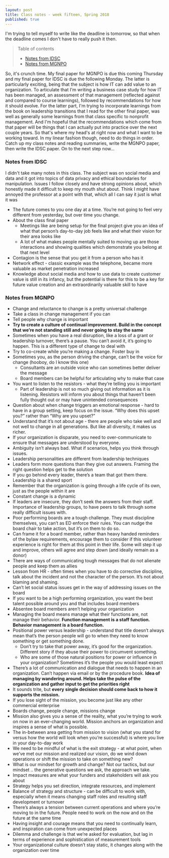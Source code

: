 ```yaml
---
layout: post
title: Class notes - week fifteen, Spring 2018
published: true
---
```


I'm trying to tell myself to write like the deadline is tomorrow, so that when the deadline comes I don't have to really push it then.

>Table of contents
> * [Notes from IDSC](#notes-from-idsc)
> * [Notes from MGNPO](#notes-from-mgnpo)

So, it's crunch time. My final paper for MGNPO is due this coming Thursday and my final paper for IDSC is due the following Monday. The latter is particularly exciting, being that the subject is how IT can add value to an organization. To articulate that I'm writing a business case study for how IT has been managed, an assessment of that management (reflected against and compared to course learnings), followed by recommendations for how it should evolve. For the latter part, I'm trying to incorporate learnings from the book on leadership transitions that I read for the other final paper, was well as generally some learnings from that class specific to nonprofit management. And I'm hopeful that the recommendations which come from that paper will be things that I can actually put into practice over the next couple years. So that's where my head's at right now and what I want to be working toward. In my linear fashion though, need to do things in order. Catch up my class notes and reading summaries, write the MGNPO paper, then write the IDSC paper. On to the next step now...

### Notes from IDSC

I didn't take many notes in this class. The subject was on social media and data and it got into topics of data privacy and ethical boundaries for manipulation. Issues I follow closely and have strong opinions about, which honestly made it difficult to keep my mouth shut about. Think I might have annoyed the professor at a point with that, which all I can say it just is what it was

* The future comes to you one day at a time. You’re not going to feel very different from yesterday, but over time you change.
* About the class final paper
  * Meetings like are being setup for the final project give you an idea of what that person’s day-to-day job feels like and what their vision for their area looks like
  * A lot of what makes people mentally suited to moving up are those interactions and showing qualities which demonstrate you belong at that next level
* Contagion is the sense that you get it from a person who has it
* Network effect - classic example was the telephone, became more valuable as market penetration increased
* Knowledge about social media and how to use data to create customer value is still in its infancy, but the potential is there for this to be a key for future value creation and an extraordinarily valuable skill to have

### Notes from MGNPO

* Change and reluctance to change is a pretty universal challenge
* Take a class in change management if you can
* Tell people why change is important
* **Try to create a culture of continual improvement. Build in the concept that we’re not standing still and never going to stay the same**
* Sometimes when you have a real disruption, like a loss of a grant or leadership turnover, there’s a pause. You can’t avoid it, it’s going to happen. This is a different type of change to deal with
* Try to co-create while you’re making a change. Foster buy in
* Sometimes you, as the person driving the change, can’t be the voice for change  (hooboy, do I know this one)
  * Consultants are an outside voice who can sometimes better deliver the message
  * Board members can be helpful for articulating why to make that case
* You want to listen to the resistors  - what they’re telling you is important
  * Part of leadership is not so much giving out information as it is listening. Resistors will inform you about things that haven’t been fully thought out or may have unintended consequences
* Question about when change triggers an emotional response - hard to have in a group setting, keep focus on the issue. “Why does this upset you?” rather than “Why are you upset?”
* Understand that it’s not about age - there are people who take well and not well to change in all generations. But like all diversity, it makes us richer.
* If your organization is disparate, you need to over-communicate to ensure that messages are understood by everyone.
* Ambiguity isn’t always bad. What if scenarios, helps you think through issues.
* Leadership personalities are different from leadership techniques
* Leaders form more questions than they give out answers. Framing the right question helps get to the solution
* If you go behind every leader, there’s a team that got them there. Leadership is a shared sport
* Remember that the organization is going through a life cycle of its own, just as the people within it are
* Constant change is a dynamic
* If leaders are insecure, they don’t seek the answers from their staff. Importance of leadership groups, to have peers to talk through some really difficult issues with.
* Poor performing boards are a tough challenge. They must discipline themselves, you can’t as ED enforce their rules. You can nudge the board chair to take action, but it’s on them to do so.
* Can frame it for a board member, rather than heavy handed reminders of the bylaw requirements, encourage them to consider if this volunteer experience is right for them at this point in their life. Some will step it up and improve, others will agree and step down (and ideally remain as a donor)
* There are ways of communicating tough messages that do not alienate people and keep them as allies
* Lesson from HR - often times when you have to do corrective discipline, talk about the incident and not the character of the person. It’s not about blaming and shaming.
* Can’t let social status issues get in the way of addressing issues on the board
* If you want to be a high performing organization, you want the best talent possible around you and that includes board members
* Absentee board members aren’t helping your organization
* Managing the board means manage what their functions are, not manage their behavior. **Function management is a staff function. Behavior management is a board function.**
* Positional power versus leadership - understand that title doesn’t always mean that’s the person people will go to when they need to know something or get something done.
  * Don’t try to take that power away, it’s good for the organization. Different story if they abuse their power to circumvent something.
  * Who are some of those natural positions for power or influence in your organization? Sometimes it’s the people you would least expect
* There’s a lot of communication and dialogue that needs to happen in an organization. Can’t happen via email or by the procedure book. **Idea of managing by wandering around. Helps take the pulse of the organization and gather input to get the priorities right**
* It sounds trite, but **every single decision should come back to how it supports the mission.**
* If you lose sight of the mission, you become just like any other commercial enterprise
* Boards change, people change, missions change
* Mission also gives you a sense of the reality, what you’re trying to work on now in an ever-changing world. Mission anchors an organization and inspires a sense of what is possible.
* The in-between area getting from mission to vision (what you stand for versus how the world will look when you’re successful) is where you live in your day-to-day work
* We need to be mindful of what is the exit strategy - at what point, when we’ve met our mission and realized our vision, do we wind down operations or shift the mission to take on something new?
* What is our mindset for growth and change? Not our tactics, but our mindset .. the generative questions we ask, the approach we take.
* Impact measures are what your funders and stakeholders will ask you about
* Strategy helps you set direction, integrate resources, and implement
* Balance of strategy and structure - can be difficult to work with, especially when it means changing staff roles and resulting staff development or turnover
* There’s always a tension between current operations and where you’re moving to in the future. People need to work on the now and on the future at the same time
* Having insight and courage means that you need to continually learn, and inspiration can come from unexpected places
* Dilemma and challenge is that we’re asked for evaluation, but lag in terms of experience and sophistication of measurement tools
* Your organizational culture doesn’t stay static, it changes along with the organization over time

